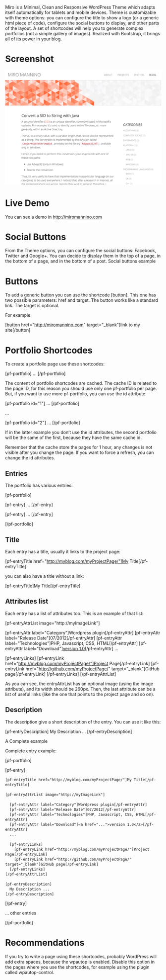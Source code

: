 Miro is a Minimal, Clean and Responsive WordPress Theme which adapts itself automatically for tablets and mobile devices. Theme is customizable with theme options: you can configure the title to show a logo (or a generic html piece of code), configure the social buttons to display, and other parts of the layout. A set of shortcodes will help you to generate complex portfolios (not a simple gallery of images). Realized with Bootstrap, it brings all of its power in your blog.

# Screenshot

![alt tag](https://raw.githubusercontent.com/miromannino/MiroWPTheme/v1.0/screenshot.png)

# Live Demo

You can see a demo in http://miromannino.com


# Social Buttons

From the Theme options, you can configure the social buttons: Facebook, Twitter and Google+. You can decide to display them in the top of a page, in the bottom of a page, and in the bottom of a post. Social buttons example


# Buttons

To add a generic button you can use the shortcode [button]. This one has two possible parameters: href and target. The button works like a standard link. The target is optional.

For example:

[button href="http://miromannino.com" target="_blank"]link to my site[/button]


# Portfolio Shortcodes

To create a portfolio page use these shortcodes:

[pf-portfolio]
  ...
[/pf-portfolio]

The content of portfolio shortcodes are cached. The cache ID is related to the page ID, for this reason you should use only one pf-portfolio per page. But, if you want to use more pf-portfolio, you can use the id attribute:

[pf-portfolio id="1"]
  ...
[/pf-portfolio]

  ...

[pf-portfolio id="2"]
  ...
[/pf-portfolio]

If in the latter example you don’t use the id attributes, the second portfolio will be the same of the first, because they have the same cache id.

Remember that the cache store the pages for 1 hour, any changes is not visible after you change the page. If you want to force a refresh, you can change the id attributes.


## Entries

The portfolio has various entries:

[pf-portfolio]
	
  [pf-entry]
    ...
  [/pf-entry]

  [pf-entry]
    ...
  [/pf-entry]
	
[/pf-portfolio]


## Title

Each entry has a title, usually it links to the project page:

[pf-entryTitle href="http://myblog.com/myProjectPage/"]My Title[/pf-entryTitle]

you can also have a title without a link:

[pf-entryTitle]My Title[/pf-entryTitle]

## Attributes list

Each entry has a list of attributes too. This is an example of that list:

[pf-entryAttrList image="http://myImageLink"]

  [pf-entryAttr label="Category"]Wordpress plugin[/pf-entryAttr]
  [pf-entryAttr label="Release Date"]07/2012[/pf-entryAttr]
  [pf-entryAttr label="Technologies"]PHP, Javascript, CSS, HTML[/pf-entryAttr]
  [pf-entryAttr label="Download"]<a href="...">version 1.0</a>[/pf-entryAttr]
  ...
			
  [pf-entryLinks]
    [pf-entryLink href="http://myblog.com/myProjectPage/"]Project Page[/pf-entryLink]
    [pf-entryLink href="http://github.com/myProjectPage/" target="_blank"]GitHub page[/pf-entryLink]
  [/pf-entryLinks]
[/pf-entryAttrList]

As you can see, the entryAttrList has an optional image (using the image attribute), and its width should be 260px. Then, the last attribute can be a list of useful links (like the one that points to the project page and so on).


## Description

The description give a short description of the entry. You can use it like this:

[pf-entryDescription]
  My Description ...
[/pf-entryDescription]

A Complete example

Complete entry example:

[pf-portfolio]

  [pf-entry]

    [pf-entryTitle href="http://myblog.com/myProjectPage/"]My Title[/pf-entryTitle]

    [pf-entryAttrList image="http://myImageLink"]

      [pf-entryAttr label="Category"]Wordpress plugin[/pf-entryAttr]
      [pf-entryAttr label="Release Date"]07/2012[/pf-entryAttr]
      [pf-entryAttr label="Technologies"]PHP, Javascript, CSS, HTML[/pf-entryAttr]
      [pf-entryAttr label="Download"]<a href="...">version 1.0</a>[/pf-entryAttr]
      ...
			
      [pf-entryLinks]
        [pf-entryLink href="http://myblog.com/myProjectPage/"]Project Page[/pf-entryLink]
        [pf-entryLink href="http://github.com/myProjectPage/" target="_blank"]GitHub page[/pf-entryLink]
      [/pf-entryLinks]
    [/pf-entryAttrList]

    [pf-entryDescription]
      My Description ...
    [/pf-entryDescription]

  [/pf-entry]
	
  ... other entries
	
[/pf-portfolio]


# Recommendations

If you try to write a page using these shortcodes, probably WordPress will add extra spaces, because the wpautop is enabled. Disable this option in the pages where you use the shortcodes, for example using the plugin called wpautop-control.
